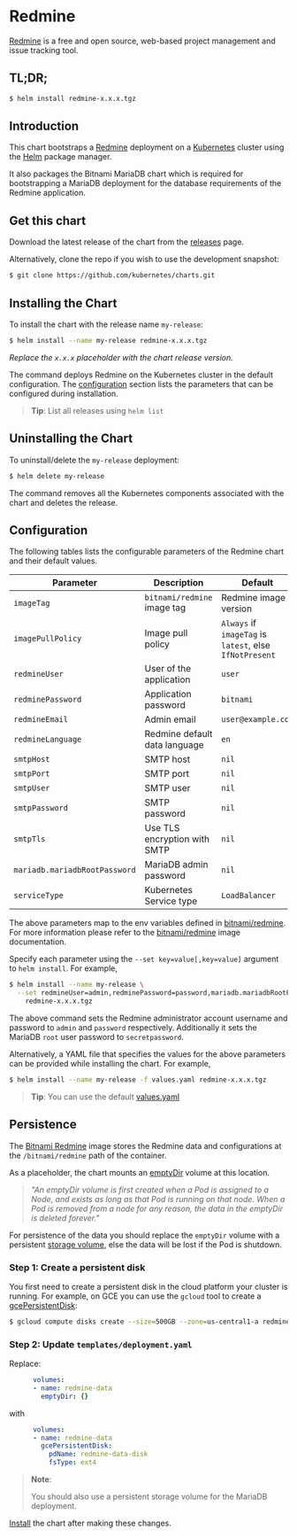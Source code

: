 # Redmine

[Redmine](http://www.redmine.org) is a free and open source, web-based project management and issue tracking tool.

## TL;DR;

```bash
$ helm install redmine-x.x.x.tgz
```

## Introduction

This chart bootstraps a [Redmine](https://github.com/bitnami/bitnami-docker-redmine) deployment on a [Kubernetes](http://kubernetes.io) cluster using the [Helm](https://helm.sh) package manager.

It also packages the Bitnami MariaDB chart which is required for bootstrapping a MariaDB deployment for the database requirements of the Redmine application.

## Get this chart

Download the latest release of the chart from the [releases](../../../releases) page.

Alternatively, clone the repo if you wish to use the development snapshot:

```bash
$ git clone https://github.com/kubernetes/charts.git
```

## Installing the Chart

To install the chart with the release name `my-release`:

```bash
$ helm install --name my-release redmine-x.x.x.tgz
```

*Replace the `x.x.x` placeholder with the chart release version.*

The command deploys Redmine on the Kubernetes cluster in the default configuration. The [configuration](#configuration) section lists the parameters that can be configured during installation.

> **Tip**: List all releases using `helm list`

## Uninstalling the Chart

To uninstall/delete the `my-release` deployment:

```bash
$ helm delete my-release
```

The command removes all the Kubernetes components associated with the chart and deletes the release.

## Configuration

The following tables lists the configurable parameters of the Redmine chart and their default values.

|           Parameter           |          Description          |                         Default                         |
|-------------------------------|-------------------------------|---------------------------------------------------------|
| `imageTag`                    | `bitnami/redmine` image tag   | Redmine image version                                   |
| `imagePullPolicy`             | Image pull policy             | `Always` if `imageTag` is `latest`, else `IfNotPresent` |
| `redmineUser`                 | User of the application       | `user`                                                  |
| `redminePassword`             | Application password          | `bitnami`                                               |
| `redmineEmail`                | Admin email                   | `user@example.com`                                      |
| `redmineLanguage`             | Redmine default data language | `en`                                                    |
| `smtpHost`                    | SMTP host                     | `nil`                                                   |
| `smtpPort`                    | SMTP port                     | `nil`                                                   |
| `smtpUser`                    | SMTP user                     | `nil`                                                   |
| `smtpPassword`                | SMTP password                 | `nil`                                                   |
| `smtpTls`                     | Use TLS encryption with SMTP  | `nil`                                                   |
| `mariadb.mariadbRootPassword` | MariaDB admin password        | `nil`                                                   |
| `serviceType`                 | Kubernetes Service type       | `LoadBalancer`                                           |

The above parameters map to the env variables defined in [bitnami/redmine](http://github.com/bitnami/bitnami-docker-redmine). For more information please refer to the [bitnami/redmine](http://github.com/bitnami/bitnami-docker-redmine) image documentation.

Specify each parameter using the `--set key=value[,key=value]` argument to `helm install`. For example,

```bash
$ helm install --name my-release \
  --set redmineUser=admin,redminePassword=password,mariadb.mariadbRootPassword=secretpassword \
    redmine-x.x.x.tgz
```

The above command sets the Redmine administrator account username and password to `admin` and `password` respectively. Additionally it sets the MariaDB `root` user password to `secretpassword`.

Alternatively, a YAML file that specifies the values for the above parameters can be provided while installing the chart. For example,

```bash
$ helm install --name my-release -f values.yaml redmine-x.x.x.tgz
```

> **Tip**: You can use the default [values.yaml](values.yaml)

## Persistence

The [Bitnami Redmine](https://github.com/bitnami/bitnami-docker-redmine) image stores the Redmine data and configurations at the `/bitnami/redmine` path of the container.

As a placeholder, the chart mounts an [emptyDir](http://kubernetes.io/docs/user-guide/volumes/#emptydir) volume at this location.

> *"An emptyDir volume is first created when a Pod is assigned to a Node, and exists as long as that Pod is running on that node. When a Pod is removed from a node for any reason, the data in the emptyDir is deleted forever."*

For persistence of the data you should replace the `emptyDir` volume with a persistent [storage volume](http://kubernetes.io/docs/user-guide/volumes/), else the data will be lost if the Pod is shutdown.

### Step 1: Create a persistent disk

You first need to create a persistent disk in the cloud platform your cluster is running. For example, on GCE you can use the `gcloud` tool to create a [gcePersistentDisk](http://kubernetes.io/docs/user-guide/volumes/#gcepersistentdisk):

```bash
$ gcloud compute disks create --size=500GB --zone=us-central1-a redmine-data-disk
```

### Step 2: Update `templates/deployment.yaml`

Replace:

```yaml
      volumes:
      - name: redmine-data
        emptyDir: {}
```

with

```yaml
      volumes:
      - name: redmine-data
        gcePersistentDisk:
          pdName: redmine-data-disk
          fsType: ext4
```

> **Note**:
>
> You should also use a persistent storage volume for the MariaDB deployment.

[Install](#installing-the-chart) the chart after making these changes.

